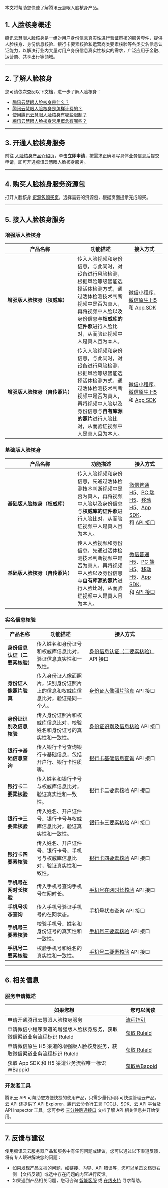 本文将帮助您快速了解腾讯云慧眼人脸核身产品。 

## 1. 人脸核身概述
腾讯云慧眼人脸核身是一组对用户身份信息真实性进行验证审核的服务套件，提供人脸核身、身份信息核验、银行卡要素核验和运营商类要素核验等各类实名信息认证能力，以解决行业内大量对用户身份信息真实性核实的需求，广泛应用于金融、运营商、共享出行等领域。

-----
## 2. 了解人脸核身
您可请依次查阅以下文档，进一步了解人脸核身：
- [腾讯云慧眼人脸核身是什么？](https://cloud.tencent.com/document/product/1007/31002)
- [腾讯云慧眼人脸核身是怎样计费的？](https://cloud.tencent.com/document/product/1007/56803)
- [使用腾讯云慧眼人脸核身有哪些限制？](https://cloud.tencent.com/document/product/1007/45893)
- [腾讯云慧眼人脸核身常用概念有哪些？](https://cloud.tencent.com/document/product/1007/46541)

-----

## 3. 开通人脸核身服务
前往 [人脸核身产品介绍页](https://cloud.tencent.com/product/faceid)，单击**立即申请**，按需求正确填写具体业务信息后提交申请，即可开通腾讯云慧眼人脸核身服务。

-----

## 4. 购买人脸核身服务资源包

打开人脸核身 [资源包购买页](https://buy.cloud.tencent.com/iai_faceid)，选择需要的资源包，根据页面提示完成购买。

-----
## 5. 接入人脸核身服务
### 增强版人脸核身
<table>
<thead>
<tr>
<th width=25%>产品名称</th>
<th width=50%>功能描述</th>
<th width=25%>接入方式</th>
</tr>
</thead>
<tbody><tr>
<td><strong><nobr>增强版人脸核身（权威库）</nobr></strong></td>
<td>传入人脸视频和身份信息，与此同时，对设备进行风险检测，根据风险等级智能选择活体检测方式，通过活体检测技术判断视频中是否为真人，再将视频中人脸以及身份信息与<strong>权威库的证件照</strong>进行人脸比对，从而验证视频中人是真人且为本人。</td>
<td><a href="https://cloud.tencent.com/document/product/1007/31071">微信小程序</a>、<a href="https://cloud.tencent.com/document/product/1007/49538">微信原生 H5</a> 和 <nobr><a href="https://cloud.tencent.com/document/product/1007/57617">App SDK</a></nobr></td>
</tr>
<tr>
<td><strong><nobr>增强版人脸核身（自传照片）</nobr></strong></td>
<td>传入人脸视频和身份信息，与此同时，对设备进行风险检测，根据风险等级智能选择活体检测方式，通过活体检测技术判断视频中是否为真人，再将视频中人脸以及身份信息与<strong>自有库源的照片</strong>进行人脸比对，从而验证视频中人是真人且为本人。</td>
<td><a href="https://cloud.tencent.com/document/product/1007/31071">微信小程序</a>、<a href="https://cloud.tencent.com/document/product/1007/49538">微信原生 H5</a> 和<nobr> <a href="https://cloud.tencent.com/document/product/1007/57617">App SDK</a> </nobr></td>
</tr>
</tbody></table>


### 基础版人脸核身

<table>
<thead>
<tr>
<th width=25%>产品名称</th>
<th width=50%>功能描述</th>
<th width=25%>接入方式</th>
</tr>
</thead>
<tbody><tr>
<td><strong><nobr>基础版人脸核身（权威库）</nobr></strong></td>
<td>传入人脸视频和身份信息，先通过活体检测技术判断视频中是否为真人，再将视频中人脸以及身份信息与<strong>权威库的证件照</strong>进行人脸比对，从而验证视频中人是真人且为本人。</td>
<td><a href="https://cloud.tencent.com/document/product/1007/49538">微信普通 H5</a>、<a href="https://cloud.tencent.com/document/product/1007/35893">PC 端 H5</a>、<a href="https://cloud.tencent.com/document/product/1007/35883">移动 H5</a>、<a href="https://cloud.tencent.com/document/product/1007/35866">App SDK</a>、和<nobr> <a href="https://cloud.tencent.com/document/api/1007/31818">API 接口</a></nobr></td>
</tr>
<tr>
<td><strong><nobr>基础版人脸核身（自传照片）</nobr></strong></td>
<td>传入人脸视频和身份信息，先通过活体检测技术判断视频中是否为真人，再将视频中人脸以及身份信息与<strong>自有库源的照片</strong>进行人脸比对，从而验证视频中人是真人且为本人。</td>
<td><a href="https://cloud.tencent.com/document/product/1007/49538">微信普通 H5</a>、<a href="https://cloud.tencent.com/document/product/1007/35893">PC 端 H5</a>、<a href="https://cloud.tencent.com/document/product/1007/35883">移动 H5</a>、<a href="https://cloud.tencent.com/document/product/1007/35866">App SDK</a>、和<nobr> <a href="https://cloud.tencent.com/document/api/1007/31818">API 接口</a></nobr></td>
</tr>
</tbody></table>


### 实名信息核验

<table>
<thead>
<tr>
<th width=25%>产品名称</th>
<th width=50%>功能描述</th>
<th width=25%>接入方式</th>
</tr>
</thead>
<tbody><tr>
<td><strong>身份信息认证（二要素核验）</strong></td>
<td>传入姓名和身份证号和权威库信息比对，验证信息真实性和一致性。</td>
<td><a href="https://cloud.tencent.com/document/api/1007/33188">身份信息认证（二要素核验）</a> API 接口</td>
</tr>
<tr>
<td><strong>身份证人像照片验真</strong></td>
<td>传入身份证人像面照片，识别身份证照片上的信息和权威库信息比对，验证是同一个人。</td>
<td><nobr><a href="https://cloud.tencent.com/document/product/1007/47276">身份证人像照片验真</a> API 接口</nobr></td>
</tr>
<tr>
<td><strong>身份证识别及信息核验</strong></td>
<td>传入身份证照片和权威库信息比对，校验姓名和身份证号的真实性和一致性。</td>
<td><nobr><a href="https://cloud.tencent.com/document/product/1007/37980">身份证识别及信息核验</a> API 接口</nobr></td>
</tr>
<tr>
<td><strong>银行卡基础信息查询</strong></td>
<td>传入银行卡号查询银行卡基础信息，包括开户行、银行卡性质等。</td>
<td><nobr> <a href="https://cloud.tencent.com/document/product/1007/47837">银行卡基础信息查询</a> API 接口</nobr></td>
</tr>
<tr>
<td><strong>银行卡二要素核验</strong></td>
<td>传入姓名和银行卡号与权威库信息比对，验证真实性和一致性。</td>
<td><a href="https://cloud.tencent.com/document/api/1007/35776">银行卡二要素核验</a> API 接口</td>
</tr>
<tr>
<td><strong>银行卡三要素核验</strong></td>
<td>传入姓名、开户证件号、银行卡号与权威库信息比对，验证真实性和一致性。</td>
<td><a href="https://cloud.tencent.com/document/api/1007/33848">银行卡三要素核验</a>  API 接口</td>
</tr>
<tr>
<td><strong>银行卡四要素核验</strong></td>
<td>传入姓名、开户证件号、银行卡号、手机号与权威库信息比对，验证真实性和一致性。</td>
<td><a href="https://cloud.tencent.com/document/api/1007/35775">银行卡四要素核验</a> API 接口</td>
</tr>
<tr>
<td><strong>手机号在网时长核验</strong></td>
<td>传入手机号查询手机号在网时长。</td>
<td><a href="https://cloud.tencent.com/document/product/1007/40546">手机号在网时长核验</a> API 接口</td>
</tr>
<tr>
<td><strong>手机号状态查询</strong></td>
<td>传入手机号验证手机号的在网状态。</td>
<td><a href="https://cloud.tencent.com/document/product/1007/40545">手机号状态查询</a> API 接口</td>
</tr>
<tr>
<td><strong>手机号三要素核验</strong></td>
<td>校验手机号、姓名和身份证号的真实性和一致性。</td>
<td><a href="https://cloud.tencent.com/document/product/1007/39765">手机号三要素核验</a> API 接口</td>
</tr>
<tr>
<td><strong>手机号二要素核验</strong></td>
<td>校验手机号和姓名的真实性和一致性。</td>
<td><a href="https://cloud.tencent.com/document/product/1007/50364">手机号二要素核验</a> API 接口</td>
</tr>
</tbody></table>

-----

## 6. 相关信息

### 服务申请概述
<table>
<thead>
<tr>
<th width=75%>如果您想</th>
<th width=25%>您可以阅读</th>
</tr>
</thead>
<tbody><tr>
<td>申请开通腾讯云慧眼人脸核身服务</td>
<td><a href="https://cloud.tencent.com/document/product/1007/30999">流程指引</a></td>
</tr>
<tr>
<td>申请微信小程序渠道的增强版人脸核身服务，获取微信渠道业务流程标识 RuleId</td>
<td><a href="https://cloud.tencent.com/document/product/1007/49539#.3Ca-id.3D.22spas1.22.3E.E6.AD.A5.E9.AA.A41.EF.BC.9A.E5.88.9B.E5.BB.BA-ruleid.3C.2Fa.3E">获取 RuleId</a></td>
</tr>
<tr>
<td>申请微信原生 H5 渠道的增强版人脸核身服务，获取微信渠道业务流程标识 RuleId</td>
<td><a href="https://cloud.tencent.com/document/product/1007/49539#.3Ca-id.3D.22spas1.22.3E.E6.AD.A5.E9.AA.A41.EF.BC.9A.E5.88.9B.E5.BB.BA-ruleid.3C.2Fa.3E">获取 RuleId</a></td>
</tr>
<tr>
<td>获取 App SDK 和 H5 渠道业务流程唯一标识 WBappid</td>
<td><a href="https://cloud.tencent.com/document/product/1007/49634">获取WBappid</a></td>
</tr>
</tbody></table>


### 开发者工具
腾讯云 API 可帮助您方便快捷的使用产品，只需少量代码即可快速管理云产品。云 API 还提供了 API Explorer、腾讯云命令行工具 TCCLI、SDK、云 API 平台及 API Inspector 工具。您可参考 [三分钟跑通接口](https://cloud.tencent.com/document/product/1007/33464) 文档了解 API 相关信息并开始使用。

-----

## 7. 反馈与建议
使用腾讯云云服务器产品和服务中有任何问题或建议，您可以通过以下渠道反馈，将有专人跟进解决您的问题：
- 如果发现产品文档的问题，如链接、内容、API 错误等，您可以单击文档页右侧 【文档反馈】或选中存在问题的内容进行反馈。
- 如果遇到产品相关问题，您可咨询 [智能客服](https://cloud.tencent.com/act/event/smarty-service) 或 [在线支持](https://cloud.tencent.com/online-service?from=connect-us) 寻求帮助。



